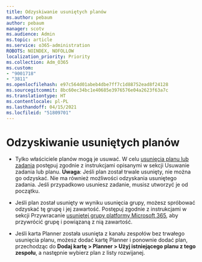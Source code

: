```yaml
---
title: Odzyskiwanie usuniętych planów
ms.author: pebaum
author: pebaum
manager: scotv
ms.audience: Admin
ms.topic: article
ms.service: o365-administration
ROBOTS: NOINDEX, NOFOLLOW
localization_priority: Priority
ms.collection: Adm_O365
ms.custom:
- "9001718"
- "3811"
ms.openlocfilehash: e97c564d01abeb4dbe7ff7c1d88752ead8f24128
ms.sourcegitcommit: 8bc60ec34bc1e40685e3976576e04a2623f63a7c
ms.translationtype: HT
ms.contentlocale: pl-PL
ms.lasthandoff: 04/15/2021
ms.locfileid: "51809701"
---
```

# <a name="recover-deleted-plans"></a>Odzyskiwanie usuniętych planów

- Tylko właściciele planów mogą je usuwać. W celu [usunięcia planu lub zadania](https://support.microsoft.com/office/39e10e78-13f0-446d-94cd-9e562648497a.) postępuj zgodnie z instrukcjami opisanymi w sekcji Usuwanie zadania lub planu.  **Uwaga**: Jeśli plan został trwale usunięty, nie można go odzyskać. Nie ma również możliwości odzyskania usuniętego zadania. Jeśli przypadkowo usuniesz zadanie, musisz utworzyć je od początku.

- Jeśli plan został usunięty w wyniku usunięcia grupy, możesz spróbować odzyskać tę grupę i jej zawartość. Postępuj zgodnie z instrukcjami w sekcji Przywracanie [usuniętej grupy platformy Microsoft 365](https://docs.microsoft.com/microsoft-365/admin/create-groups/restore-deleted-group?view=o365-worldwide), aby przywrócić grupę i powiązaną z nią zawartość.

- Jeśli karta Planner została usunięta z kanału zespołów bez trwałego usunięcia planu, możesz dodać kartę Planner i ponownie dodać plan, przechodząc do **Dodaj kartę > Planner > Użyj istniejącego planu z tego zespołu**, a następnie wybierz plan z listy rozwijanej.
